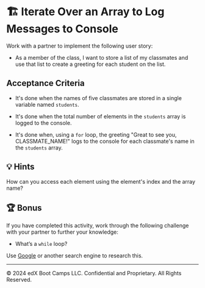 # 🏗️ Iterate Over an Array to Log Messages to Console

Work with a partner to implement the following user story:

* As a member of the class, I want to store a list of my classmates and use that list to create a greeting for each student on the list. 

## Acceptance Criteria

* It's done when the names of five classmates are stored in a single variable named `students`.

* It's done when the total number of elements in the `students` array is logged to the console. 

* It's done when, using a `for` loop, the greeting "Great to see you, CLASSMATE_NAME!" logs to the console for each classmate's name in the `students` array. 

## 💡 Hints

How can you access each element using the element's index and the array name? 

## 🏆 Bonus

If you have completed this activity, work through the following challenge with your partner to further your knowledge:

* What’s a `while` loop?

Use [Google](https://www.google.com) or another search engine to research this.

---

© 2024 edX Boot Camps LLC. Confidential and Proprietary. All Rights Reserved.

